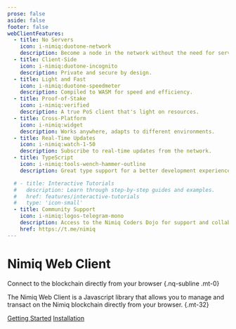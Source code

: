 ```yaml
---
prose: false
aside: false
footer: false
webClientFeatures:
  - title: No Servers
    icon: i-nimiq:duotone-network
    description: Become a node in the network without the need for servers.
  - title: Client-Side
    icon: i-nimiq:duotone-incognito
    description: Private and secure by design.
  - title: Light and Fast
    icon: i-nimiq:duotone-speedmeter
    description: Compiled to WASM for speed and efficiency.
  - title: Proof-of-Stake
    icon: i-nimiq:verified
    description: A true PoS client that's light on resources.
  - title: Cross-Platform
    icon: i-nimiq:widget
    description: Works anywhere, adapts to different environments.
  - title: Real-Time Updates
    icon: i-nimiq:watch-1-50
    description: Subscribe to real-time updates from the network.
  - title: TypeScript
    icon: i-nimiq:tools-wench-hammer-outline
    description: Great type support for a better development experience.

  # - title: Interactive Tutorials
  #   description: Learn through step-by-step guides and examples.
  #   href: features/interactive-tutorials
  #   type: 'icon-small'
  - title: Community Support
    icon: i-nimiq:logos-telegram-mono
    description: Access to the Nimiq Coders Dojo for support and collaboration.
    href: https://t.me/nimiq
---
```


# Nimiq Web Client

Connect to the blockchain directly from your browser {.nq-subline .mt-0}

The Nimiq Web Client is a Javascript library that allows you to manage and transact on the Nimiq blockchain directly from your browser. {.mt-32}

<div flex="~ gap-x-16 gap-y-12 wrap" mt-36 class="nq-raw">
  <a href="./getting-started" nq-pill-blue nq-arrow>Getting Started</a>
  <!-- <a href="./getting-started" nq-pill-tertiary>Tutorials</a> -->
  <a href="./installation" nq-pill-tertiary>Installation</a>
</div>

<NqGrid f-my-xl :cards="$frontmatter.webClientFeatures"  />
